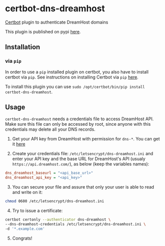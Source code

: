 # certbot-dns-dreamhost
[Certbot](https://certbot.eff.org/) plugin to authenticate DreamHost domains

This plugin is published on pypi [here](https://pypi.org/project/certbot-dns-dreamhost/).

## Installation

### via `pip`

In order to use a `pip` installed plugin on certbot, you also have to install certbot via `pip`. See instructions on installing Certbot via `pip` [here](https://certbot.eff.org/instructions?ws=other&os=pip).

To install this plugin you can use `sudo /opt/certbot/bin/pip install certbot-dns-dreamhost`.

## Usage

`certbot-dns-dreamhost` needs a credentials file to access DreamHost API. Make sure this file can only be accessed by root, since anyone with this credentials may delete all your DNS records.

1. Get your API key from DreamHost with permission for `dns-*`. You can get it [here](https://panel.dreamhost.com/?tree=home.api)

2. Create your credentials file: `/etc/letsencrypt/dns-dreamhost.ini` and enter your API key and the base URL for DreamHost's API (usualy `https://api.dreamhost.com/`), as below (keep the variables names):
```ini
dns_dreamhost_baseurl = "<api_base_url>"
dns_dreamhost_api_key = "<api_key>"
```

3. You can secure your file and assure that only your user is able to read and write on it: 
```bash
chmod 0600 /etc/letsencrypt/dns-dreamhost.ini
```

4. Try to issue a certificate:
```bash
certbot certonly --authenticator dns-dreamhost \
--dns-dreamhost-credentials /etc/letsencrypt/dns-dreamhost.ini \
-d '*.example.com'
```

5. Congrats!